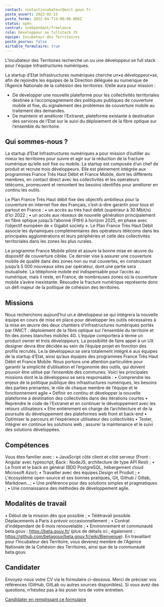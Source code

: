 ```yaml
---
contact: contactincubateur@anct.gouv.fr
poste_ouvert: 2022-02-15
poste_ferme: 2022-04-T15:00:00.000Z
status: open
contrat: indépendant/freelance
role: Développeur.se fullstack JS
equipe: Incubateur des Territoires
poste_pourvu: false
airtable_formulaire: true
---
```

L'Incubateur des Territoires recherche un ou une développeur.se full stack pour l'équipe Infrastructures numériques.

La startup d’Etat Infrastructures numériques cherche un•e développeur•se, afin de rejoindre les équipes de la Direction déléguée au numérique de l’Agence Nationale de la cohésion des territoires. 
Il/elle aura pour mission :

* De développer une nouvelle plateforme pour les collectivités territoriales destinée à l’accompagnement des politiques publiques de couverture mobile et fixe, du signalement des problèmes de couverture mobile au traitement des demandes.
* De maintenir et améliorer l’Extranet, plateforme existante à destination des services de l’Etat sur le suivi du déploiement de la fibre optique sur l’ensemble du territoire.

## Qui sommes-nous ?

La startup d’Etat Infrastructures numériques a pour mission d’outiller au mieux les territoires pour suivre et agir sur la réduction de la fracture numérique qu’elle soit fixe ou mobile.
La startup est composée d’un chef de produit et recrute trois développeurs. Elle est pleinement intégrée aux programmes France Très Haut Débit et France Mobile, dont les différents membres, en contact direct avec les collectivités et les opérateurs télécoms, promeuvent et remontent les besoins identifiés pour améliorer en continu les outils.

Le Plan France Très Haut débit fixe des objectifs ambitieux pour la couverture en internet fixe des Français, c’est-à-dire garantir pour tous et partout en France :
• un accès au très haut débit (supérieur à 30 Mbit/s) d’ici 2022 ;
• un accès aux réseaux de nouvelle génération principalement en fibre optique jusqu’à l’abonné (FttH) à horizon 2025, en phase avec l’objectif européen de « Gigabit society ».
Le Plan France Très Haut Débit associe les dynamiques complémentaires des opérateurs télécoms dans les principales agglomérations et leurs périphéries et celle des collectivités territoriales dans les zones les plus rurales.

Le programme France Mobile pilote et assure la bonne mise en œuvre du dispositif de couverture ciblée. Ce dernier vise à assurer une couverture mobile de qualité dans des zones non ou mal couvertes, en construisant jusqu’à 5 000 nouveaux sites par opérateur, dont une partie sera mutualisée.
La téléphonie mobile est indispensable pour l’accès au numérique, mais il reste, en France, de nombreuses zones où la couverture mobile s’avère inexistante. Résoudre la fracture numérique représente donc un défi majeur de la politique de cohésion des territoires. 

## Missions

Nous recherchons aujourd’hui un.e développeur.se qui intégrera la nouvelle équipe en cours de mise en place pour développer les outils nécessaires à la mise en œuvre des deux chantiers d’infrastructures numériques portés par l’ANCT : déploiement de la fibre optique sur l’ensemble du territoire et fin des zones blanches mobiles 4G. L’équipe comportera à terme un product owner et trois développeurs. La possibilité de faire appel à un UX designer devra être décidée au sein de l’équipe projet en fonction des profils recrutés.
Le.la développeur.se sera totalement intégré.e aux équipes de la startup d’Etat, ainsi qu’aux équipes des programmes France Très Haut Débit et France Mobile. Nous portons une attention particulière pour garantir la simplicité d’utilisation et l’ergonomie des outils, qui doivent pouvoir être utilisé par l’ensemble des communes. Voici les principales missions dont le.la développeur.se sera responsable :
• Comprendre les enjeux de la politique publique des infrastructures numériques, les besoins des parties prenantes, le rôle de chaque membre de l’équipe et le fonctionnement agile
• Définir en continu et développer la nouvelle plateforme à destination des collectivités dans des itérations courtes
• Reprendre le code de l’Extranet et en continuer le développement avec les retours utilisateurs
• Etre entièrement en charge de l’architecture et de la poursuite du développement des plateformes web front et back-end
• Optimiser le parcours et l’expérience utilisateur des collectivités
• Tester, intégrer en continue les solutions web ; assurer la maintenance et le suivi des solutions développées.

## Compétences
Vous êtes familier avec :
• JavaScript côté client et côté serveur (Front : Angular avec typescript, Back : NodeJS, architecture de type API Rest) ;
• Le front et le back en général (BDD PostgreSQL, hébergement cloud Microsoft Azur);
• Travailler avec des équipes Design et Produit ;
• L'écosystème open-source et ses bonnes pratiques, Git, Github / Gitlab, Markdown…;
• Une préférence pour des solutions simples et pragmatiques ;
• Une connaissance des méthodes de développement agile.

## Modalités de travail
• Début de la mission dès que possible ;
• Télétravail possible. Déplacements à Paris à prévoir occasionnellement ;
• Contrat d’indépendant de 6 mois renouvelable ;
• Environnement et communauté beta.gouv : https://beta.gouv.fr/ (plus de détails ici ; également : https://github.com/betagouv/beta.gouv.fr/wiki/Bienvenue). En travaillant pour l'Incubateur des Territoire, vous devenez membre de l'Agence Nationale de la Cohésion des Territoires, ainsi que de la communauté beta.gouv.

## Candidater

Envoyez-nous votre CV via le formulaire ci-dessous.
Merci de préciser vos références (GitHub, GitLab ou autres sources disponibles).
Si vous avez des questions, n’hésitez pas à les poser lors de votre entretien.

[Candidater en remplissant ce formulaire](https://airtable.com/shr5005Oj0lXyygN2)
